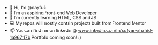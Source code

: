 - 👋 Hi, I’m @nayfu5
- 👀 I’m an aspiring Front-end Web Developer
- 🌱 I’m currently learning HTML, CSS and JS
- 💻 My repos will mostly contain projects built from Frontend Mentor
- 📫 You can find me on linkedin @ www.linkedin.com/in/sufyan-shahid-1a967117b
  Portfolio coming soon! :)


